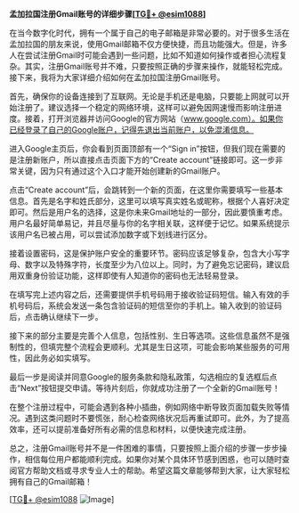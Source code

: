 **孟加拉国注册Gmail账号的详细步骤[[TG💪+ @esim1088](https://t.me/s/esim1088)]**

在当今数字化时代，拥有一个属于自己的电子邮箱是非常必要的。对于很多生活在孟加拉国的朋友来说，使用Gmail邮箱不仅方便快捷，而且功能强大。但是，许多人在尝试注册Gmail时可能会遇到一些问题，比如不知道如何操作或者担心流程复杂。其实，注册Gmail账号并不难，只要按照正确的步骤来操作，就能轻松完成。接下来，我将为大家详细介绍如何在孟加拉国注册Gmail账号。

首先，确保你的设备连接到了互联网。无论是手机还是电脑，只要能上网就可以开始注册了。建议选择一个稳定的网络环境，这样可以避免因网速慢而影响注册进度。接着，打开浏览器并访问Google的官方网站（www.google.com）。如果你已经登录了自己的Google账户，记得先退出当前账户，以免混淆信息。

进入Google主页后，你会看到页面顶部有一个“Sign in”按钮，但我们现在需要的是注册新账户，所以直接点击页面下方的“Create account”链接即可。这一步非常关键，因为只有通过这个入口才能开始创建新的Gmail账户。

点击“Create account”后，会跳转到一个新的页面，在这里你需要填写一些基本信息。首先是名字和姓氏部分，这里可以填写真实姓名或昵称，根据个人喜好决定即可。然后是用户名的选择，这是你未来Gmail地址的一部分，因此要慎重考虑。用户名最好简单易记，并且尽量与你的名字相关联，这样便于记忆。如果系统提示该用户名已被占用，可以尝试添加数字或下划线进行区分。

接着设置密码，这是保护账户安全的重要环节。密码应该足够复杂，包含大小写字母、数字以及特殊字符，长度至少为八位以上。同时，为了避免忘记密码，建议启用双重身份验证功能，这样即使有人知道你的密码也无法轻易登录。

在填写完上述内容之后，还需要提供手机号码用于接收验证码短信。输入有效的手机号码后，系统会发送一条包含验证码的短信至你的手机上。输入收到的验证码后，点击确认继续下一步。

接下来的部分主要是完善个人信息，包括性别、生日等选项。这些信息虽然不是强制性的，但填完整个流程会更顺利。尤其是生日这项，可能会影响某些服务的可用性，因此务必如实填写。

最后一步是阅读并同意Google的服务条款和隐私政策，勾选相应的复选框后点击“Next”按钮提交申请。等待片刻后，你就成功注册了一个全新的Gmail账号！

在整个注册过程中，可能会遇到各种小插曲，例如网络中断导致页面加载失败等情况。遇到这类问题时不要慌张，耐心检查网络状况后再重试即可。此外，为了提高效率，还可以提前准备好所有必需的信息和材料，以便快速完成注册。

总之，注册Gmail账号并不是一件困难的事情，只要按照上面介绍的步骤一步步操作，相信每位用户都能顺利完成。如果你对某个具体环节感到困惑，也可以随时查阅官方帮助文档或寻求专业人士的帮助。希望这篇文章能够帮到大家，让大家轻松拥有自己的Gmail邮箱！

[[TG💪+ @esim1088](https://t.me/s/esim1088) ![Image](https://i.postimg.cc/4NQfJmqS/Snipaste-2025-05-13-00-14-12.png)]
